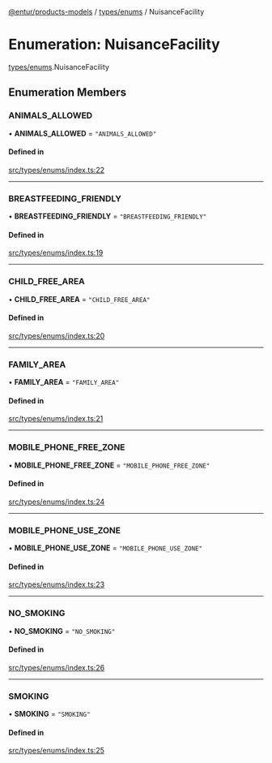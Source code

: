 [@entur/products-models](../README.md) / [types/enums](../modules/types_enums.md) / NuisanceFacility

# Enumeration: NuisanceFacility

[types/enums](../modules/types_enums.md).NuisanceFacility

## Enumeration Members

### ANIMALS\_ALLOWED

• **ANIMALS\_ALLOWED** = ``"ANIMALS_ALLOWED"``

#### Defined in

[src/types/enums/index.ts:22](https://github.com/entur/products-models/blob/main/src/types/enums/index.ts#L22)

___

### BREASTFEEDING\_FRIENDLY

• **BREASTFEEDING\_FRIENDLY** = ``"BREASTFEEDING_FRIENDLY"``

#### Defined in

[src/types/enums/index.ts:19](https://github.com/entur/products-models/blob/main/src/types/enums/index.ts#L19)

___

### CHILD\_FREE\_AREA

• **CHILD\_FREE\_AREA** = ``"CHILD_FREE_AREA"``

#### Defined in

[src/types/enums/index.ts:20](https://github.com/entur/products-models/blob/main/src/types/enums/index.ts#L20)

___

### FAMILY\_AREA

• **FAMILY\_AREA** = ``"FAMILY_AREA"``

#### Defined in

[src/types/enums/index.ts:21](https://github.com/entur/products-models/blob/main/src/types/enums/index.ts#L21)

___

### MOBILE\_PHONE\_FREE\_ZONE

• **MOBILE\_PHONE\_FREE\_ZONE** = ``"MOBILE_PHONE_FREE_ZONE"``

#### Defined in

[src/types/enums/index.ts:24](https://github.com/entur/products-models/blob/main/src/types/enums/index.ts#L24)

___

### MOBILE\_PHONE\_USE\_ZONE

• **MOBILE\_PHONE\_USE\_ZONE** = ``"MOBILE_PHONE_USE_ZONE"``

#### Defined in

[src/types/enums/index.ts:23](https://github.com/entur/products-models/blob/main/src/types/enums/index.ts#L23)

___

### NO\_SMOKING

• **NO\_SMOKING** = ``"NO_SMOKING"``

#### Defined in

[src/types/enums/index.ts:26](https://github.com/entur/products-models/blob/main/src/types/enums/index.ts#L26)

___

### SMOKING

• **SMOKING** = ``"SMOKING"``

#### Defined in

[src/types/enums/index.ts:25](https://github.com/entur/products-models/blob/main/src/types/enums/index.ts#L25)
